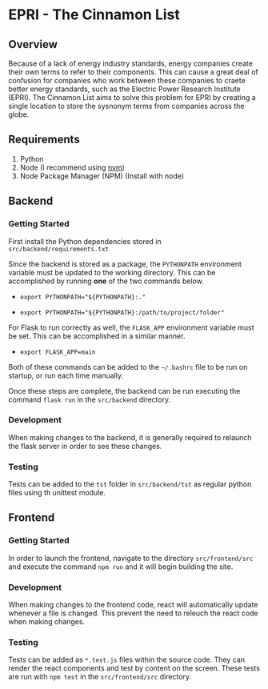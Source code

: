 # EPRI - The Cinnamon List

## Overview

Because of a lack of energy industry standards, energy companies create their own terms to refer to their components. This can cause a great deal of confusion for companies who work between these companies to craete better energy standards, such as the Electric Power Research Institute (EPRI). The Cinnamon List aims to solve this problem for EPRI by creating a single location to store the sysnonym terms from companies across the globe.

## Requirements

1. Python
2. Node (I recommend using [nvm](https://github.com/nvm-sh/nvm))
3. Node Package Manager (NPM) (Install with node)

## Backend

### Getting Started

First install the Python dependencies stored in `src/backend/requirements.txt`

Since the backend is stored as a package, the `PYTHONPATH` environment variable must be updated to the working directory. This can be accomplished by running **one** of the two commands below.

- `export PYTHONPATH="${PYTHONPATH}:."`

- `export PYTHONPATH="${PYTHONPATH}:/path/to/project/folder"`

For Flask to run correctly as well, the `FLASK_APP` environment variable must be set. This can be accomplished in a similar manner.

- `export FLASK_APP=main`

Both of these commands can be added to the `~/.bashrc` file to be run on startup, or run each time manually.

Once these steps are complete, the backend can be run executing the command `flask run` in the `src/backend` directory.

### Development

When making changes to the backend, it is generally required to relaunch the flask server in order to see these changes.

### Testing

Tests can be added to the `tst` folder in `src/backend/tst` as regular python files using th unittest module.

## Frontend

### Getting Started

In order to launch the frontend, navigate to the directory `src/frontend/src` and execute the command `npm run` and it will begin building the site.

### Development

When making changes to the frontend code, react will automatically update whenever a file is changed. This prevent the need to releuch the react code when making changes.

### Testing

Tests can be added as `*.test.js` files within the source code. They can render the react components and test by content on the screen. These tests are run with `npm test` in the `src/frontend/src` directory.
